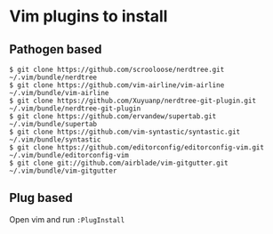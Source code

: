 # Vim plugins to install

## Pathogen based

```shell
$ git clone https://github.com/scrooloose/nerdtree.git ~/.vim/bundle/nerdtree
$ git clone https://github.com/vim-airline/vim-airline ~/.vim/bundle/vim-airline
$ git clone https://github.com/Xuyuanp/nerdtree-git-plugin.git ~/.vim/bundle/nerdtree-git-plugin
$ git clone https://github.com/ervandew/supertab.git ~/.vim/bundle/supertab
$ git clone https://github.com/vim-syntastic/syntastic.git ~/.vim/bundle/syntastic
$ git clone https://github.com/editorconfig/editorconfig-vim.git ~/.vim/bundle/editorconfig-vim
$ git clone git://github.com/airblade/vim-gitgutter.git ~/.vim/bundle/vim-gitgutter
```

## Plug based

Open vim and run `:PlugInstall`

